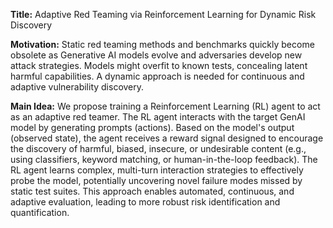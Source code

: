 **Title:** Adaptive Red Teaming via Reinforcement Learning for Dynamic Risk Discovery

**Motivation:** Static red teaming methods and benchmarks quickly become obsolete as Generative AI models evolve and adversaries develop new attack strategies. Models might overfit to known tests, concealing latent harmful capabilities. A dynamic approach is needed for continuous and adaptive vulnerability discovery.

**Main Idea:** We propose training a Reinforcement Learning (RL) agent to act as an adaptive red teamer. The RL agent interacts with the target GenAI model by generating prompts (actions). Based on the model's output (observed state), the agent receives a reward signal designed to encourage the discovery of harmful, biased, insecure, or undesirable content (e.g., using classifiers, keyword matching, or human-in-the-loop feedback). The RL agent learns complex, multi-turn interaction strategies to effectively probe the model, potentially uncovering novel failure modes missed by static test suites. This approach enables automated, continuous, and adaptive evaluation, leading to more robust risk identification and quantification.